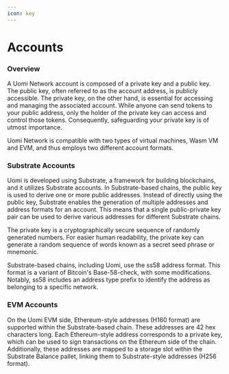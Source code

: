 ```yaml
---
icon: key
---
```


# Accounts

### Overview <a href="#overview" id="overview"></a>

A Uomi Network account is composed of a private key and a public key. The public key, often referred to as the account address, is publicly accessible. The private key, on the other hand, is essential for accessing and managing the associated account. While anyone can send tokens to your public address, only the holder of the private key can access and control those tokens. Consequently, safeguarding your private key is of utmost importance.

Uomi Network is compatible with two types of virtual machines, Wasm VM and EVM, and thus employs two different account formats.

### Substrate Accounts <a href="#substrate-accounts" id="substrate-accounts"></a>

Uomi is developed using Substrate, a framework for building blockchains, and it utilizes Substrate accounts. In Substrate-based chains, the public key is used to derive one or more public addresses. Instead of directly using the public key, Substrate enables the generation of multiple addresses and address formats for an account. This means that a single public-private key pair can be used to derive various addresses for different Substrate chains.

The private key is a cryptographically secure sequence of randomly generated numbers. For easier human readability, the private key can generate a random sequence of words known as a secret seed phrase or mnemonic.

Substrate-based chains, including Uomi, use the ss58 address format. This format is a variant of Bitcoin's Base-58-check, with some modifications. Notably, ss58 includes an address type prefix to identify the address as belonging to a specific network.

### EVM Accounts <a href="#evm-accounts" id="evm-accounts"></a>

On the Uomi EVM side, Ethereum-style addresses (H160 format) are supported within the Substrate-based chain. These addresses are 42 hex characters long. Each Ethereum-style address corresponds to a private key, which can be used to sign transactions on the Ethereum side of the chain. Additionally, these addresses are mapped to a storage slot within the Substrate Balance pallet, linking them to Substrate-style addresses (H256 format).
